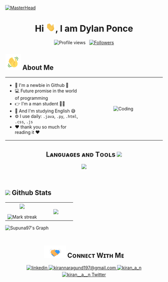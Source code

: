 <!--Matriz-->
<!--<img src = "https://github.com/dylanponce/dylanponce/blob/main/matrix%20violeta.gif" height="200" width="100%"> -->

[![MasterHead](https://i.pinimg.com/originals/77/ca/a3/77caa32884d735d439ade45ba37feaf2.gif)](https://arjuncvinod.github.io )
<!--Tittle-->  
<h1 align="center">Hi <img src="https://raw.githubusercontent.com/KevinPatel04/KevinPatel04/master/Hi.gif" width="30px">, I am Dylan Ponce </h1>

<!--Follows--> 
</div>
<p align="center">
  <img src="https://komarev.com/ghpvc/?username=dylanponce0&color=blueviolet" alt="Profile views" />
  &nbsp;
  <a href="https://github.com/Pepyn0?tab=followers">
    <img src="https://img.shields.io/github/followers/dylanponce?style=social" alt="Followers" />
  </a>
</p>
<div>

## <img src="https://raw.githubusercontent.com/ashu-guo/ashu-guo/main/assets/wave.gif" width="50px" height="50px"></img> About Me

<table align="center">
<tr border="none">
<td width="50%" align="left">

- 🤗 I'm a newbie in Github 🥳
- 💻 Future promise in the world of programming
- 👉 I'm a man student 👨‍🎓
- 📝 And I'm studying English 😅
- ⚙️ I use daily: `.java`, `.py`, `.html`, `.css`, `.js`
- ❤️ thank you so much for reading it ❤️

</td>
<td width="50%" align="center">
  <img align="center" alt="Coding" width="450" src="https://repository-images.githubusercontent.com/588181932/e36ec678-7984-4cdd-8e4c-a3932772ff8e">
</td>
</tr>
</table>


<!--Languages and Tools Section-->       
<h2 align="center">Lᴀɴɢᴜᴀɢᴇs ᴀɴᴅ Tᴏᴏʟs
 <img src = "https://media2.giphy.com/media/QssGEmpkyEOhBCb7e1/giphy.gif?cid=ecf05e47a0n3gi1bfqntqmob8g9aid1oyj2wr3ds3mg700bl&rid=giphy.gif" width = 32px>
</h2> 

<p align="center">
<img width="500px"  src="https://skillicons.dev/icons?i=py,java,js,html,css,git,vscode&perline=10"  />
</p>
<br />

<!-- <img src="https://i.imgur.com/dBaSKWF.gif" height="20" width="100%"> -->

<!--- Status -->
## <img src="https://media.giphy.com/media/iY8CRBdQXODJSCERIr/giphy.gif" width="35"><b> Github Stats </b>
<!--- stats & Trophy (start) -->
<p align="center">
  <!--- stats (start) -->
<table align="center">
<tr border="none">
<td width="50%" align="center">
  
  <img  align="center"  src="https://github-readme-stats.vercel.app/api?username=dylanponce&theme=midnight-purple&show_icons=true&count_private=true" />
  <br></br>
  <img  title="🔥 Get streak stats for your profile at git.io/streak-stats" alt="Mark streak" src="https://github-readme-streak-stats.herokuapp.com/?user=dylanponce&theme=midnight-purple&hide_border=false" /> 
</td>

<td width="50%" align="center">

  <img  align="center"  src="https://github-readme-stats.anuraghazra1.vercel.app/api/top-langs/?username=dylanponce&theme=midnight-purple&hide_border=false&no-bg=true&no-frame=true&langs_count=10"/>
  </td>
</tr>
</table>

<!--Contribucion--> 
![Supuna97's Graph](https://github-readme-activity-graph.vercel.app/graph?username=dylanponce&color=9745f5&bg_color=000000&line=9745f5&point=ffffff&area_color=000000&hide_border=true&area=true)
<br><br>

<!--Contact Section--> 

<h2 align="center"><img src='https://raw.githubusercontent.com/ashu-guo/ashu-guo/main/assets/handshake.gif' width="70px" height="40px"> Cᴏɴɴᴇᴄᴛ Wɪᴛʜ Mᴇ </h2>
<div align="center">
  
 <a href="https://www.linkedin.com/in/dylanponce/" target="_blank">
<img src=https://img.shields.io/badge/linkedin-%231E77B5.svg?&style=for-the-badge&logo=linkedin&logoColor=white alt=linkedin style="margin-bottom: 5px;" />
</a>

<a href="mailto:dylan18ponce2323@gmail.com" target="_blank">
<img src="https://img.shields.io/badge/Gmail-D14836?style=for-the-badge&logo=gmail&logoColor=white" alt=kirannaragund197@gmail.com mail style="margin-bottom: 5px;" />
</a>

<a href="https://www.instagram.com/dylan.ponce_18" target="_blank">
<img src=https://img.shields.io/badge/Instagram-E4405F?style=for-the-badge&logo=instagram&logoColor=white alt=kiran_a_n Instagram style="margin-bottom: 5px;" />
</a>

<a href="https://twitter.com/Dylan_Chino18" target="_blank">
<img src="https://img.shields.io/badge/Twitter-1DA1F2?style=for-the-badge&logo=twitter&logoColor=white" alt="kiran__a__n Twitter" style="margin-bottom: 5px;" />
</a>
</div>

<!-- Para agregar barra efecto multicolor -->
<!-- <img src="https://i.imgur.com/dBaSKWF.gif" height="20" width="100%"> -->


